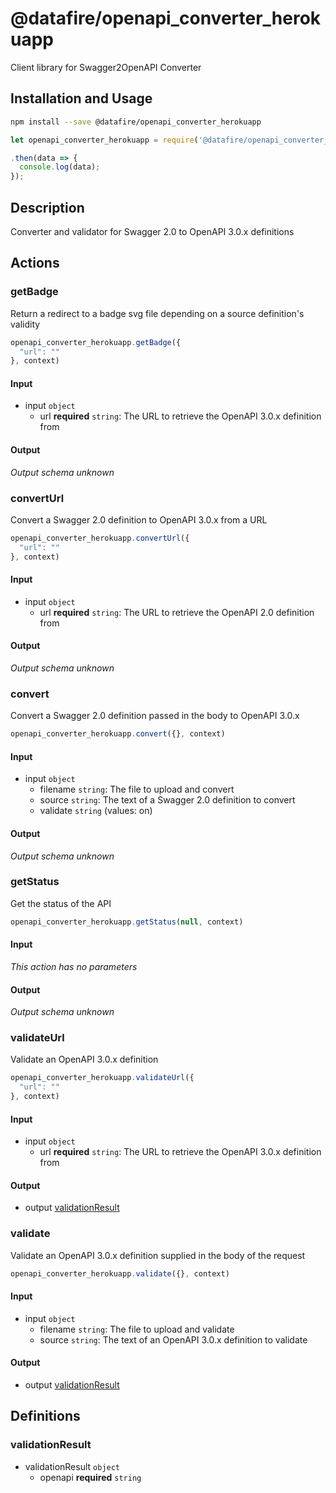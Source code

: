 # @datafire/openapi_converter_herokuapp

Client library for Swagger2OpenAPI Converter

## Installation and Usage
```bash
npm install --save @datafire/openapi_converter_herokuapp
```
```js
let openapi_converter_herokuapp = require('@datafire/openapi_converter_herokuapp').create();

.then(data => {
  console.log(data);
});
```

## Description

Converter and validator for Swagger 2.0 to OpenAPI 3.0.x definitions

## Actions

### getBadge
Return a redirect to a badge svg file depending on a source definition's validity


```js
openapi_converter_herokuapp.getBadge({
  "url": ""
}, context)
```

#### Input
* input `object`
  * url **required** `string`: The URL to retrieve the OpenAPI 3.0.x definition from

#### Output
*Output schema unknown*

### convertUrl
Convert a Swagger 2.0 definition to OpenAPI 3.0.x from a URL


```js
openapi_converter_herokuapp.convertUrl({
  "url": ""
}, context)
```

#### Input
* input `object`
  * url **required** `string`: The URL to retrieve the OpenAPI 2.0 definition from

#### Output
*Output schema unknown*

### convert
Convert a Swagger 2.0 definition passed in the body to OpenAPI 3.0.x 


```js
openapi_converter_herokuapp.convert({}, context)
```

#### Input
* input `object`
  * filename `string`: The file to upload and convert
  * source `string`: The text of a Swagger 2.0 definition to convert
  * validate `string` (values: on)

#### Output
*Output schema unknown*

### getStatus
Get the status of the API


```js
openapi_converter_herokuapp.getStatus(null, context)
```

#### Input
*This action has no parameters*

#### Output
*Output schema unknown*

### validateUrl
Validate an OpenAPI 3.0.x definition


```js
openapi_converter_herokuapp.validateUrl({
  "url": ""
}, context)
```

#### Input
* input `object`
  * url **required** `string`: The URL to retrieve the OpenAPI 3.0.x definition from

#### Output
* output [validationResult](#validationresult)

### validate
Validate an OpenAPI 3.0.x definition supplied in the body of the request


```js
openapi_converter_herokuapp.validate({}, context)
```

#### Input
* input `object`
  * filename `string`: The file to upload and validate
  * source `string`: The text of an OpenAPI 3.0.x definition to validate

#### Output
* output [validationResult](#validationresult)



## Definitions

### validationResult
* validationResult `object`
  * openapi **required** `string`


